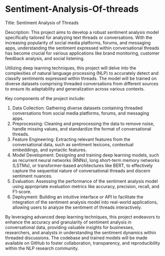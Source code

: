 # Sentiment-Analysis-Of-threads 
Title: Sentiment Analysis of Threads

Description:
This project aims to develop a robust sentiment analysis model specifically tailored for analyzing text threads or conversations. With the increasing popularity of social media platforms, forums, and messaging apps, understanding the sentiment expressed within conversational threads has become crucial for various applications like brand monitoring, customer feedback analysis, and social listening.

Utilizing deep learning techniques, this project will delve into the complexities of natural language processing (NLP) to accurately detect and classify sentiments expressed within threads. The model will be trained on diverse datasets comprising threaded conversations from different sources to ensure its adaptability and generalization across various contexts.

Key components of the project include:
1. Data Collection: Gathering diverse datasets containing threaded conversations from social media platforms, forums, and messaging apps.
2. Preprocessing: Cleaning and preprocessing the data to remove noise, handle missing values, and standardize the format of conversational threads.
3. Feature Engineering: Extracting relevant features from the conversational data, such as sentiment lexicons, contextual embeddings, and syntactic features.
4. Model Development: Designing and training deep learning models, such as recurrent neural networks (RNNs), long short-term memory networks (LSTMs), or transformer-based architectures like BERT, to effectively capture the sequential nature of conversational threads and discern sentiment nuances.
5. Evaluation: Assessing the performance of the sentiment analysis model using appropriate evaluation metrics like accuracy, precision, recall, and F1-score.
6. Deployment: Building an intuitive interface or API to facilitate the integration of the sentiment analysis model into real-world applications, allowing users to analyze the sentiment of threads interactively.

By leveraging advanced deep learning techniques, this project endeavors to enhance the accuracy and granularity of sentiment analysis in conversational data, providing valuable insights for businesses, researchers, and analysts in understanding the sentiment dynamics within threaded discussions. The codebase and trained models will be made available on GitHub to foster collaboration, transparency, and reproducibility within the NLP research community.
